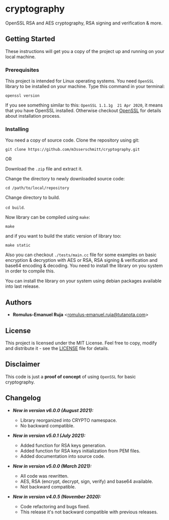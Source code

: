 # cryptography

OpenSSL RSA and AES cryptography, RSA signing and verification & more.

## Getting Started

These instructions will get you a copy of the project up and running on your local machine.

### Prerequisites

This project is intended for Linux operating systems.
You need `OpenSSL` library to be installed on your machine. Type this command in your terminal:

`openssl version`

If you see something similar to this: `OpenSSL 1.1.1g  21 Apr 2020`, it means that you have OpenSSL installed. Otherwise checkout [OpenSSL](https://www.openssl.org/) for details about installation process.

### Installing

You need a copy of source code. Clone the repository using git:

`git clone https://github.com/m3sserschmitt/cryptography.git` 

OR

Download the `.zip` file and extract it.

Change the directory to newly downloaded source code:

`cd /path/to/local/repository`

Change directory to build.

`cd build`.

Now library can be compiled using `make`:

`make`

and if you want to build the static version of library too:

`make static`

Also you can checkout `./tests/main.cc` file for some examples on basic encryption & decryption with AES or RSA, RSA signing & verification and base64 encoding & decoding. You need to install the library on you system in order to compile this.

You can install the library on your system using debian packages available into last release.

## Authors

* **Romulus-Emanuel Ruja** <<romulus-emanuel.ruja@tutanota.com>>

## License

This project is licensed under the MIT License. Feel free to copy, modify and distribute it - see the [LICENSE](LICENSE) file for details.

## Disclaimer

This code is just a **proof of concept** of using `OpenSSL` for basic cryptography.

## Changelog
* **_New in version v6.0.0 (August 2021):_**
    * Library reorganized into CRYPTO namespace.
    * No backward compatible.
    
* **_New in version v5.0.1 (July 2021):_**
    * Added function for RSA keys generation.
    * Added function for RSA keys initialization from PEM files.
    * Added documentation into source code.

* **_New in version v5.0.0 (March 2021):_**
    * All code was rewritten.
    * AES, RSA (encrypt, decrypt, sign, verify) and base64 available.
    * Not backward compatible.

* **_New in version v4.0.5 (November 2020):_**
    * Code refactoring and bugs fixed.
    * This release it's not backward compatible with previous releases.
